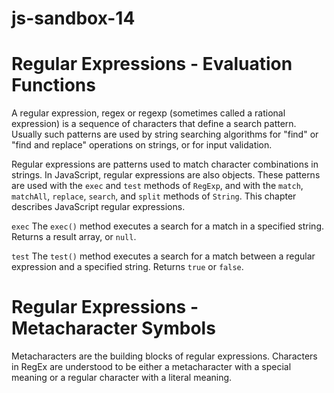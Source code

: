 # js-sandbox-14
# Regular Expressions - Evaluation Functions

A regular expression, regex or regexp (sometimes called a rational expression) is a sequence of characters that define a search pattern. Usually such patterns are used by string searching algorithms for "find" or "find and replace" operations on strings, or for input validation.

Regular expressions are patterns used to match character combinations in strings. In JavaScript, regular expressions are also objects. These patterns are used with the `exec` and `test` methods of `RegExp`, and with the `match`, `matchAll`, `replace`, `search`, and `split` methods of `String`. This chapter describes JavaScript regular expressions.

`exec` 
The `exec()` method executes a search for a match in a specified string. Returns a result array, or `null`.

`test`
The `test()` method executes a search for a match between a regular expression and a specified string. Returns `true` or `false`.

# Regular Expressions - Metacharacter Symbols
Metacharacters are the building blocks of regular expressions. Characters in RegEx are understood to be either a metacharacter with a special meaning or a regular character with a literal meaning.
